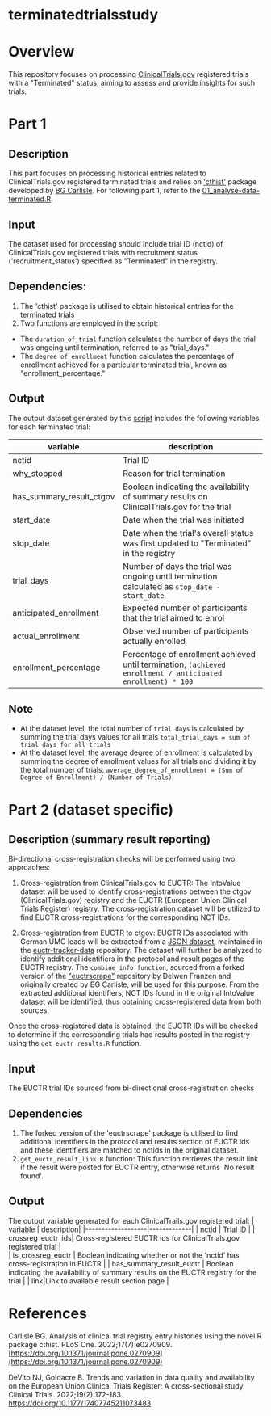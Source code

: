# terminatedtrialsstudy      

# Overview
This repository focuses on processing [ClinicalTrials.gov](https://clinicaltrials.gov/) registered trials with a "Terminated" status, aiming to assess and provide insights for such trials. 

# Part 1
## Description
This part focuses on processing historical entries related to ClinicalTrials.gov registered terminated trials and relies on ['cthist'](https://github.com/bgcarlisle/cthist) package developed by [BG Carlisle](https://github.com/bgcarlisle). For following part 1, refer to the [01_analyse-data-terminated.R](https://github.com/sama9767/terminator-trial-study/blob/main/script/01_analyse-data-terminated.R).


## Input
The dataset used for processing should include trial ID (nctid) of ClinicalTrials.gov registered trials with recruitment status ('recruitment_status') specified as "Terminated" in the registry. 

## Dependencies: 
1. The 'cthist' package is utilised to obtain historical entries for the terminated trials
2. Two functions are employed in the script:
  - The `duration_of_trial` function calculates the number of days the trial was ongoing until termination, referred to as "trial_days."
  - The `degree_of_enrollment` function calculates the percentage of enrollment achieved for a particular terminated trial, known as "enrollment_percentage."

## Output
The output dataset generated by this [script](https://github.com/sama9767/terminator-trial-study/blob/main/script/01_analyse-data-terminated.R) includes the following variables for each terminated trial:

| variable          |  description|
|-------------------|-------------|
| nctid             |  Trial ID |
| why_stopped       |  Reason for trial termination |
| has_summary_result_ctgov |  Boolean indicating the availability of summary results on ClinicalTrials.gov for the trial |
| start_date        |  Date when the trial was initiated |
| stop_date         |  Date when the trial's overall status was first updated to "Terminated" in the registry |
| trial_days |  Number of days the trial was ongoing until termination calculated as `stop_date - start_date` |
| anticipated_enrollment | Expected number of participants that the trial aimed to enrol |
| actual_enrollment      | Observed number of participants actually enrolled |
| enrollment_percentage | Percentage of enrollment achieved until termination, `(achieved enrollment / anticipated enrollment) * 100` |

## Note
- At the dataset level, the total number of `trial days` is calculated by summing the trial days values for all trials
  `total_trial_days = sum of trial days for all trials`
- At the dataset level, the average degree of enrollment is calculated by summing the degree of enrollment values for all trials and dividing it by the total number of trials: 
  `average_degree_of_enrollment = (Sum of Degree of Enrollment) / (Number of Trials)`

 


# Part 2 (dataset specific)
## Description (summary result reporting)
Bi-directional cross-registration checks will be performed using two approaches:

1. Cross-registration from ClinicalTrials.gov to EUCTR: The IntoValue dataset will be used to identify cross-registrations between the ctgov (ClinicalTrials.gov) registry and the EUCTR (European Union Clinical Trials Register) registry. The [cross-registration](https://github.com/maia-sh/intovalue-data/blob/main/data/processed/registries/registry-crossreg.rds) dataset will be utilized to find EUCTR cross-registrations for the corresponding NCT IDs.

2. Cross-registration from EUCTR to ctgov: EUCTR IDs associated with German UMC leads will be extracted from a [JSON dataset](https://raw.githubusercontent.com/ebmdatalab/euctr-tracker-data/master/all_trials.json), maintained in the [euctr-tracker-data](https://github.com/ebmdatalab/euctr-tracker-data) repository. The dataset will further be analyzed to identify additional identifiers in the protocol and result pages of the EUCTR registry. The `combine_info function`, sourced from a forked version of the ["euctrscrape"](https://github.com/delwen/euctrscrape) repository by Delwen Franzen and originally created by BG Carlisle, will be used for this purpose. From the extracted additional identifiers, NCT IDs found in the original IntoValue dataset will be identified, thus obtaining cross-registered data from both sources.

Once the cross-registered data is obtained, the EUCTR IDs will be checked to determine if the corresponding trials had results posted in the registry using the `get_euctr_results.R` function.

## Input
The EUCTR trial IDs sourced from bi-directional cross-registration checks 

## Dependencies
1. The forked version of the 'euctrscrape' package is utilised to find additional identifiers in the protocol and results section of EUCTR ids and these identifiers are matched to nctids in the original dataset.
2. `get_euctr_result_link.R` function: This function retrieves the result link if the result were posted for EUCTR entry, otherwise returns 'No result found'.

## Output
The output variable generated for each ClinicalTrails.gov registered trial:
| variable          |  description|
|-------------------|-------------|
| nctid | Trial ID  |
| crossreg_euctr_ids| Cross-registered EUCTR ids for ClinicalTrials.gov registered trial |                
| is_crossreg_euctr | Boolean indicating whether or not the 'nctid' has cross-registration in EUCTR |
| has_summary_result_euctr | Boolean indicating the availability of summary results on the EUCTR registry for the trial |
| link|Link to available result section page |




# References
Carlisle BG. Analysis of clinical trial registry entry histories using the novel R package cthist. PLoS One. 2022;17(7):e0270909. [https://doi.org/10.1371/journal.pone.0270909](https://doi.org/10.1371/journal.pone.0270909)

DeVito NJ, Goldacre B. Trends and variation in data quality and availability on the European Union Clinical Trials Register: A cross-sectional study. Clinical Trials. 2022;19(2):172-183. https://doi.org/10.1177/17407745211073483

